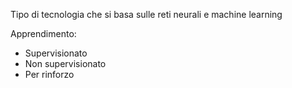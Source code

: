 Tipo di tecnologia che si basa sulle reti neurali e machine learning

Apprendimento:
* Supervisionato
* Non supervisionato
* Per rinforzo



